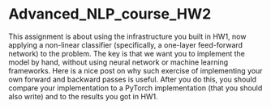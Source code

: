 # Advanced_NLP_course_HW2
This assignment is about using the infrastructure you built in HW1, now applying a non-linear classifier (specifically, a one-layer feed-forward network) to the problem. The key is that we want you to implement the model by hand, without using neural network or machine learning frameworks. Here is a nice post on why such exercise of implementing your own forward and backward passes is useful. After you do this, you should compare your implementation to a PyTorch implementation (that you should also write) and to the results you got in HW1.
